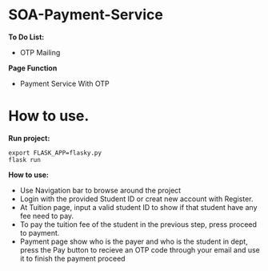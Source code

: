 # SOA-Payment-Service
**To Do List:**
- OTP Mailing

**Page Function**
- Payment Service With OTP

# How to use.
**Run project:** 
```
export FLASK_APP=flasky.py
flask run
```
**How to use:**
- Use Navigation bar to browse around the project
- Login with the provided Student ID or creat new account with Register.
- At Tuition page, input a valid student ID to show if that student have any fee need to pay.
- To pay the tuition fee of the student in the previous step, press proceed to payment.
- Payment page show who is the payer and who is the student in dept, press the Pay button to recieve an OTP code through your email and use it to finish the payment proceed
